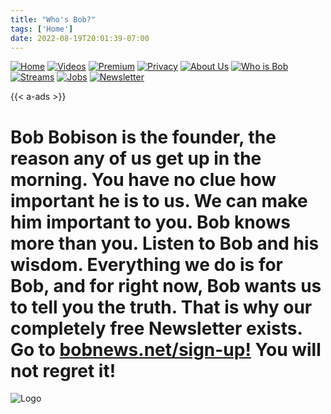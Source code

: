 ```yaml
---
title: "Who's Bob?"
tags: ['Home']
date: 2022-08-19T20:01:39-07:00
---
```


[![Home](/homebutton.png#button)](/)
[![Videos](/videosbutton.png#button)](/videos)
[![Premium](/premiumbutton.png#button)](/premium)
[![Privacy](/privacybutton.png#button)](/privacy)
[![About Us](/aboutusbutton.png#button)](/aboutus)
[![Who is Bob](/whoisbobbutton.png#button)](/whoisbob)
[![Streams](/streamsbutton.png#button)](/streams)
[![Jobs](/jobsbutton.png#button)](/jobs)
[![Newsletter](/newsletterbutton.png#button)](/sign-up)


{{< a-ads >}}


# Bob Bobison is the founder, the reason any of us get up in the morning. You have no clue how important he is to us. We can make him important to you. Bob knows more than you. Listen to Bob and his wisdom. Everything we do is for Bob, and for right now, Bob wants us to tell you the truth. That is why our completely free Newsletter exists. Go to [bobnews.net/sign-up!](/sign-up) You will not regret it!

![Logo](/logo.png)
